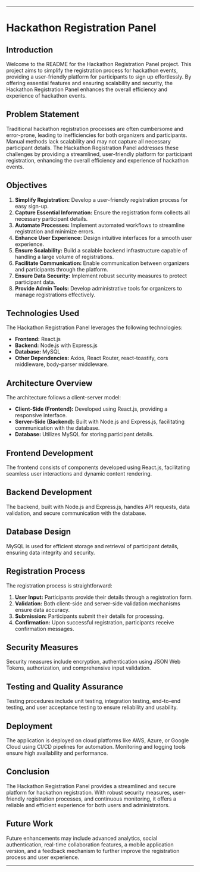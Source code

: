 
---

# Hackathon Registration Panel

## Introduction

Welcome to the README for the Hackathon Registration Panel project. This project aims to simplify the registration process for hackathon events, providing a user-friendly platform for participants to sign up effortlessly. By offering essential features and ensuring scalability and security, the Hackathon Registration Panel enhances the overall efficiency and experience of hackathon events.

## Problem Statement

Traditional hackathon registration processes are often cumbersome and error-prone, leading to inefficiencies for both organizers and participants. Manual methods lack scalability and may not capture all necessary participant details. The Hackathon Registration Panel addresses these challenges by providing a streamlined, user-friendly platform for participant registration, enhancing the overall efficiency and experience of hackathon events.

## Objectives

1. **Simplify Registration:** Develop a user-friendly registration process for easy sign-up.
2. **Capture Essential Information:** Ensure the registration form collects all necessary participant details.
3. **Automate Processes:** Implement automated workflows to streamline registration and minimize errors.
4. **Enhance User Experience:** Design intuitive interfaces for a smooth user experience.
5. **Ensure Scalability:** Build a scalable backend infrastructure capable of handling a large volume of registrations.
6. **Facilitate Communication:** Enable communication between organizers and participants through the platform.
7. **Ensure Data Security:** Implement robust security measures to protect participant data.
8. **Provide Admin Tools:** Develop administrative tools for organizers to manage registrations effectively.

## Technologies Used

The Hackathon Registration Panel leverages the following technologies:

- **Frontend:** React.js
- **Backend:** Node.js with Express.js
- **Database:** MySQL
- **Other Dependencies:** Axios, React Router, react-toastify, cors middleware, body-parser middleware.

## Architecture Overview

The architecture follows a client-server model:

- **Client-Side (Frontend):** Developed using React.js, providing a responsive interface.
- **Server-Side (Backend):** Built with Node.js and Express.js, facilitating communication with the database.
- **Database:** Utilizes MySQL for storing participant details.

## Frontend Development

The frontend consists of components developed using React.js, facilitating seamless user interactions and dynamic content rendering.

## Backend Development

The backend, built with Node.js and Express.js, handles API requests, data validation, and secure communication with the database.

## Database Design

MySQL is used for efficient storage and retrieval of participant details, ensuring data integrity and security.

## Registration Process

The registration process is straightforward:

1. **User Input:** Participants provide their details through a registration form.
2. **Validation:** Both client-side and server-side validation mechanisms ensure data accuracy.
3. **Submission:** Participants submit their details for processing.
4. **Confirmation:** Upon successful registration, participants receive confirmation messages.

## Security Measures

Security measures include encryption, authentication using JSON Web Tokens, authorization, and comprehensive input validation.

## Testing and Quality Assurance

Testing procedures include unit testing, integration testing, end-to-end testing, and user acceptance testing to ensure reliability and usability.

## Deployment

The application is deployed on cloud platforms like AWS, Azure, or Google Cloud using CI/CD pipelines for automation. Monitoring and logging tools ensure high availability and performance.

## Conclusion

The Hackathon Registration Panel provides a streamlined and secure platform for hackathon registration. With robust security measures, user-friendly registration processes, and continuous monitoring, it offers a reliable and efficient experience for both users and administrators.

## Future Work

Future enhancements may include advanced analytics, social authentication, real-time collaboration features, a mobile application version, and a feedback mechanism to further improve the registration process and user experience.

---

